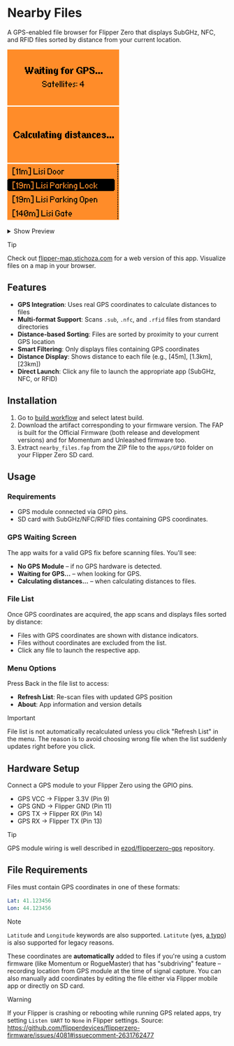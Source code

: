 # Nearby Files

A GPS-enabled file browser for Flipper Zero that displays SubGHz, NFC, and RFID files sorted by distance from your current location.

<img src="screenshots/screenshot1.png" width="256"> <img src="screenshots/screenshot2.png" width="256"> <img src="screenshots/screenshot3.png" width="256">

<details>
  <summary>Show Preview</summary>
  <img src="https://github.com/user-attachments/assets/d91aacc7-ba4f-4cc8-b855-ed37298d8df0" width="512">
</details>


> [!Tip]
> Check out [flipper-map.stichoza.com](https://flipper-map.stichoza.com) for a web version of this app. Visualize files on a map in your browser.

## Features

- **GPS Integration**: Uses real GPS coordinates to calculate distances to files
- **Multi-format Support**: Scans `.sub`, `.nfc`, and `.rfid` files from standard directories
- **Distance-based Sorting**: Files are sorted by proximity to your current GPS location
- **Smart Filtering**: Only displays files containing GPS coordinates
- **Distance Display**: Shows distance to each file (e.g., [45m], [1.3km], [23km])
- **Direct Launch**: Click any file to launch the appropriate app (SubGHz, NFC, or RFID)

## Installation

1. Go to [build workflow](https://github.com/Stichoza/flipper-nearby-files/actions/workflows/build.yml) and select latest build.
2. Download the artifact corresponding to your firmware version. The FAP is built for the Official Firmware (both release and development versions) and for Momentum and Unleashed firmware too.
3. Extract `nearby_files.fap` from the ZIP file to the `apps/GPIO` folder on your Flipper Zero SD card.

## Usage

### Requirements
- GPS module connected via GPIO pins.
- SD card with SubGHz/NFC/RFID files containing GPS coordinates.

### GPS Waiting Screen
The app waits for a valid GPS fix before scanning files. You'll see:
- **No GPS Module** – if no GPS hardware is detected.
- **Waiting for GPS...** – when looking for GPS.
- **Calculating distances...** – when calculating distances to files.

### File List
Once GPS coordinates are acquired, the app scans and displays files sorted by distance:
- Files with GPS coordinates are shown with distance indicators.
- Files without coordinates are excluded from the list.
- Click any file to launch the respective app.

### Menu Options
Press Back in the file list to access:
- **Refresh List**: Re-scan files with updated GPS position
- **About**: App information and version details

> [!Important]
> File list is not automatically recalculated unless you click "Refresh List" in the menu. The reason is to avoid choosing wrong file when the list suddenly updates right before you click.

## Hardware Setup

Connect a GPS module to your Flipper Zero using the GPIO pins.

- GPS VCC → Flipper 3.3V (Pin 9)
- GPS GND → Flipper GND (Pin 11) 
- GPS TX → Flipper RX (Pin 14)
- GPS RX → Flipper TX (Pin 13)

> [!Tip]
> GPS module wiring is well described in [ezod/flipperzero-gps](https://github.com/ezod/flipperzero-gps?tab=readme-ov-file#hardware-setup) repository.

## File Requirements

Files must contain GPS coordinates in one of these formats:

```yml
Lat: 41.123456
Lon: 44.123456
```

> [!Note]
> `Latitude` and `Longitude` keywords are also supported. `Latitute` (yes, [a typo](https://github.com/Next-Flip/Momentum-Firmware/pull/246)) is also supported for legacy reasons.

These coordinates are **automatically** added to files if you're using a custom firmware (like Momentum or RogueMaster) that has "subdriving" feature – recording location from GPS module at the time of signal capture. You can also manually add coordinates by editing the file either via Flipper mobile app or directly on SD card.

> [!Warning]
> If your Flipper is crashing or rebooting while running GPS related apps, try setting `Listen UART` to `None` in Flipper settings.
> Source: https://github.com/flipperdevices/flipperzero-firmware/issues/4081#issuecomment-2631762477
